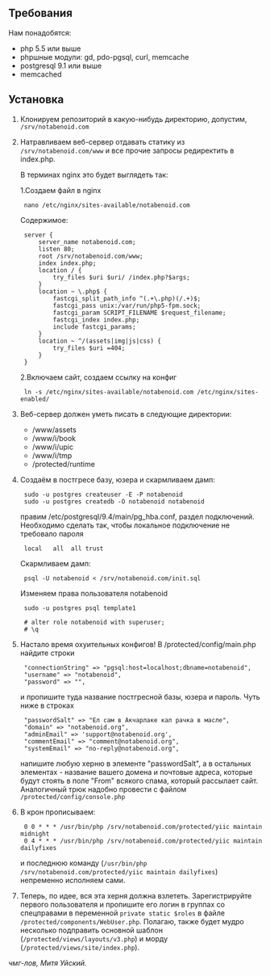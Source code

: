 ## Требования
Нам понадобятся:

  * php 5.5 или выше
  * phpшные модули: gd, pdo-pgsql, curl, memcache
  * postgresql 9.1 или выше
  * memcached

## Установка
1. Клонируем репозиторий в какую-нибудь директорию, допустим, `/srv/notabenoid.com`
2. Натравливаем веб-сервер отдавать статику из `/srv/notabenoid.com/www` и все прочие запросы редиректить в index.php.

    В терминах nginx это будет выглядеть так:

    1.Создаем файл в nginx

        nano /etc/nginx/sites-available/notabenoid.com

    Содержимое:

        server {
            server_name notabenoid.com;
            listen 80;
            root /srv/notabenoid.com/www;
            index index.php;
            location / {
                try_files $uri $uri/ /index.php?$args;
            }
            location ~ \.php$ {
                fastcgi_split_path_info ^(.+\.php)(/.+)$;
                fastcgi_pass unix:/var/run/php5-fpm.sock;
                fastcgi_param SCRIPT_FILENAME $request_filename;
                fastcgi_index index.php;
                include fastcgi_params;
            }
            location ~ ^/(assets|img|js|css) {
                try_files $uri =404;
            }
        }

    2.Включаем сайт, создаем ссылку на конфиг

        ln -s /etc/nginx/sites-available/notabenoid.com /etc/nginx/sites-enabled/

3. Веб-сервер должен уметь писать в следующие директории:
    * /www/assets
    * /www/i/book
    * /www/i/upic
    * /www/i/tmp
    * /protected/runtime

4. Создаём в постгресе базу, юзера и скармливаем дамп:

        sudo -u postgres createuser -E -P notabenoid
        sudo -u postgres createdb -O notabenoid notabenoid

    правим /etc/postgresql/9.4/main/pg_hba.conf, раздел подключений. Необходимо сделать так, чтобы локальное подключение не требовало пароля 

        local   all  all trust

    Скармливаем дамп:

        psql -U notabenoid < /srv/notabenoid.com/init.sql

    Изменяем права пользователя notabenoid

        sudo -u postgres psql template1

        # alter role notabenoid with superuser;
        # \q

5. Настало время охуительных конфигов! В /protected/config/main.php найдите строки

        "connectionString" => "pgsql:host=localhost;dbname=notabenoid",
        "username" => "notabenoid",
        "password" => "",

    и пропишите туда название постгресной базы, юзера и пароль. Чуть ниже в строках 

        "passwordSalt" => "Ел сам в Акчарлаке кал рачка в масле",
        "domain" => "notabenoid.org",
        "adminEmail" => 'support@notabenoid.org',
        "commentEmail" => "comment@notabenoid.org",
        "systemEmail" => "no-reply@notabenoid.org",

    напишите любую херню в элементе "passwordSalt", а в остальных элементах - название вашего домена и почтовые
    адреса, которые будут стоять в поле "From" всякого спама, который рассылает сайт. Аналогичный трюк надобно
    провести с файлом `/protected/config/console.php`

6. В крон прописываем:

        0 0 * * * /usr/bin/php /srv/notabenoid.com/protected/yiic maintain midnight
        0 4 * * * /usr/bin/php /srv/notabenoid.com/protected/yiic maintain dailyfixes

    и последнюю команду (`/usr/bin/php /srv/notabenoid.com/protected/yiic maintain dailyfixes`) непременно
    исполняем сами.

7. Теперь, по идее, вся эта херня должна взлететь. Зарегистрируйте первого пользователя и пропишите его
    логин в группах со спецправами в переменной `private static $roles` в файле `/protected/components/WebUser.php`.
    Полагаю, также будет мудро несколько подправить основной шаблон (`/protected/views/layouts/v3.php`) и морду
    (`/protected/views/site/index.php`).
   
*чмг-лов, Митя Уйский.*

